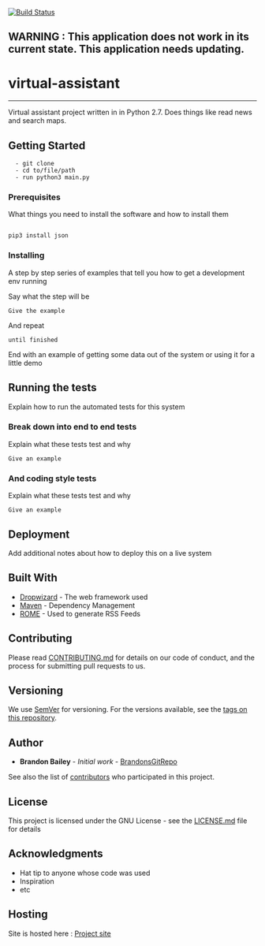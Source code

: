 [![Build Status](https://img.shields.io/badge/build-FAIL-red.svg)](https://github.com/brandon-kyle-baliley/friday/tree/master/assistant)


## WARNING : This application does not work in its current state. This application needs updating.


# virtual-assistant
---

Virtual assistant project written in in Python 2.7. Does things like read news and search maps.


## Getting Started

```
  - git clone
  - cd to/file/path
  - run python3 main.py
```

### Prerequisites

What things you need to install the software and how to install them

```

pip3 install json

```

### Installing

A step by step series of examples that tell you how to get a development env running

Say what the step will be

```
Give the example
```

And repeat

```
until finished
```

End with an example of getting some data out of the system or using it for a little demo

## Running the tests

Explain how to run the automated tests for this system

### Break down into end to end tests

Explain what these tests test and why

```
Give an example
```

### And coding style tests

Explain what these tests test and why

```
Give an example
```

## Deployment

Add additional notes about how to deploy this on a live system

## Built With

* [Dropwizard](http://www.dropwizard.io/1.0.2/docs/) - The web framework used
* [Maven](https://maven.apache.org/) - Dependency Management
* [ROME](https://rometools.github.io/rome/) - Used to generate RSS Feeds

## Contributing

Please read [CONTRIBUTING.md](https://github.com/BrandonsGitRepo/virtual-assistant/blob/master/docs/CONTRIBUTING.md) for details on our code of conduct, and the process for submitting pull requests to us.

## Versioning

We use [SemVer](http://semver.org/) for versioning. For the versions available, see the [tags on this repository](https://github.com/BrandonsGitRepo/virtual-assistant/tags).

## Author

* **Brandon Bailey** - *Initial work* - [BrandonsGitRepo](https://github.com/BrandonsGitRepo)

See also the list of [contributors](https://github.com/your/project/contributors) who participated in this project.

## License

This project is licensed under the GNU License - see the [LICENSE.md](https://github.com/BrandonsGitRepo/virtual-assistant/blob/master/docs/LICENSE.md) file for details

## Acknowledgments

* Hat tip to anyone whose code was used
* Inspiration
* etc

## Hosting

Site is hosted here : [Project site](https://brandon-kyle-bailey.github.io/virtual-assistant/)
